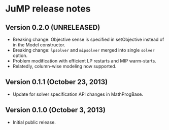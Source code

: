 JuMP release notes
==================

Version 0.2.0 (UNRELEASED)
--------------------------

  * Breaking change: Objective sense is specified in setObjective
    instead of in the Model constructor.
  * Breaking change: ``lpsolver`` and ``mipsolver`` merged into
    single ``solver`` option.
  * Problem modification with efficient LP restarts and MIP warm-starts.
  * Relatedly, column-wise modeling now supported.

Version 0.1.1 (October 23, 2013)
--------------------------------

  * Update for solver specification API changes in MathProgBase.


Version 0.1.0 (October 3, 2013)
-------------------------------

  * Initial public release.
